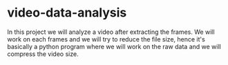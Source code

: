 # video-data-analysis
In this project we will analyze a video after extracting the frames. We will work on each frames and we will try to reduce the file size, hence it's basically a python program where we will work on the raw data and we will compress the video size.
